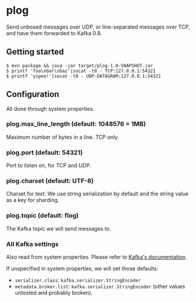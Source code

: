 # plog

Send unboxed messages over UDP, or line-separated messages over TCP, and have them forwarded to Kafka 0.8.

## Getting started

    $ mvn package && java -jar target/plog-1.0-SNAPSHOT.jar
    $ printf 'foo\nbar\nbaz'|socat -t0 - TCP:127.0.0.1:54321
    $ printf 'yipee!'|socat -t0 - UDP-DATAGRAM:127.0.0.1:54321

## Configuration

All done through system properties.

### plog.max_line_length (default: 1048576 = 1MB)

Maximum number of bytes in a line. TCP only.

### plog.port (default: 54321)

Port to listen on, for TCP and UDP.

### plog.charset (default: UTF-8)

Charset for text. We use string serialization by default and the string value as a key for sharding.

### plog.topic (default: flog)

The Kafka topic we will send messages to.

### All Kafka settings

Also read from system properties. Please refer to [Kafka's documentation](http://kafka.apache.org/08/configuration.html).

If unspecified in system properties, we will set those defaults:
- `serializer.class`: `kafka.serializer.StringEncoder`
- `metadata.broker.list`: `kafka.serializer.StringEncoder` (other values untested and probably broken).
